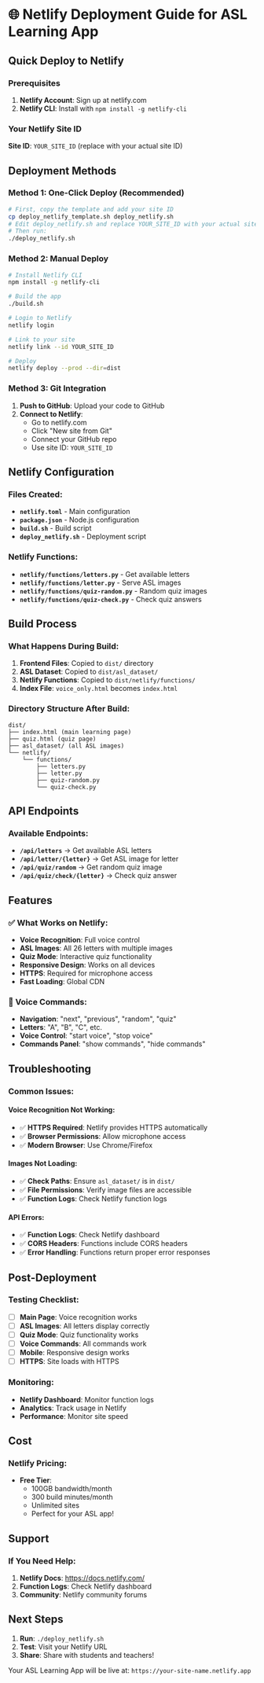 # 🌐 Netlify Deployment Guide for ASL Learning App

## Quick Deploy to Netlify

### Prerequisites
1. **Netlify Account**: Sign up at netlify.com
2. **Netlify CLI**: Install with `npm install -g netlify-cli`

### Your Netlify Site ID
**Site ID**: `YOUR_SITE_ID` (replace with your actual site ID)

## Deployment Methods

### Method 1: One-Click Deploy (Recommended)
```bash
# First, copy the template and add your site ID
cp deploy_netlify_template.sh deploy_netlify.sh
# Edit deploy_netlify.sh and replace YOUR_SITE_ID with your actual site ID
# Then run:
./deploy_netlify.sh
```

### Method 2: Manual Deploy
```bash
# Install Netlify CLI
npm install -g netlify-cli

# Build the app
./build.sh

# Login to Netlify
netlify login

# Link to your site
netlify link --id YOUR_SITE_ID

# Deploy
netlify deploy --prod --dir=dist
```

### Method 3: Git Integration
1. **Push to GitHub**: Upload your code to GitHub
2. **Connect to Netlify**: 
   - Go to netlify.com
   - Click "New site from Git"
   - Connect your GitHub repo
   - Use site ID: `YOUR_SITE_ID`

## Netlify Configuration

### Files Created:
- **`netlify.toml`** - Main configuration
- **`package.json`** - Node.js configuration
- **`build.sh`** - Build script
- **`deploy_netlify.sh`** - Deployment script

### Netlify Functions:
- **`netlify/functions/letters.py`** - Get available letters
- **`netlify/functions/letter.py`** - Serve ASL images
- **`netlify/functions/quiz-random.py`** - Random quiz images
- **`netlify/functions/quiz-check.py`** - Check quiz answers

## Build Process

### What Happens During Build:
1. **Frontend Files**: Copied to `dist/` directory
2. **ASL Dataset**: Copied to `dist/asl_dataset/`
3. **Netlify Functions**: Copied to `dist/netlify/functions/`
4. **Index File**: `voice_only.html` becomes `index.html`

### Directory Structure After Build:
```
dist/
├── index.html (main learning page)
├── quiz.html (quiz page)
├── asl_dataset/ (all ASL images)
└── netlify/
    └── functions/
        ├── letters.py
        ├── letter.py
        ├── quiz-random.py
        └── quiz-check.py
```

## API Endpoints

### Available Endpoints:
- **`/api/letters`** → Get available ASL letters
- **`/api/letter/{letter}`** → Get ASL image for letter
- **`/api/quiz/random`** → Get random quiz image
- **`/api/quiz/check/{letter}`** → Check quiz answer

## Features

### ✅ What Works on Netlify:
- **Voice Recognition**: Full voice control
- **ASL Images**: All 26 letters with multiple images
- **Quiz Mode**: Interactive quiz functionality
- **Responsive Design**: Works on all devices
- **HTTPS**: Required for microphone access
- **Fast Loading**: Global CDN

### 🎤 Voice Commands:
- **Navigation**: "next", "previous", "random", "quiz"
- **Letters**: "A", "B", "C", etc.
- **Voice Control**: "start voice", "stop voice"
- **Commands Panel**: "show commands", "hide commands"

## Troubleshooting

### Common Issues:

#### Voice Recognition Not Working:
- ✅ **HTTPS Required**: Netlify provides HTTPS automatically
- ✅ **Browser Permissions**: Allow microphone access
- ✅ **Modern Browser**: Use Chrome/Firefox

#### Images Not Loading:
- ✅ **Check Paths**: Ensure `asl_dataset/` is in `dist/`
- ✅ **File Permissions**: Verify image files are accessible
- ✅ **Function Logs**: Check Netlify function logs

#### API Errors:
- ✅ **Function Logs**: Check Netlify dashboard
- ✅ **CORS Headers**: Functions include CORS headers
- ✅ **Error Handling**: Functions return proper error responses

## Post-Deployment

### Testing Checklist:
- [ ] **Main Page**: Voice recognition works
- [ ] **ASL Images**: All letters display correctly
- [ ] **Quiz Mode**: Quiz functionality works
- [ ] **Voice Commands**: All commands work
- [ ] **Mobile**: Responsive design works
- [ ] **HTTPS**: Site loads with HTTPS

### Monitoring:
- **Netlify Dashboard**: Monitor function logs
- **Analytics**: Track usage in Netlify
- **Performance**: Monitor site speed

## Cost

### Netlify Pricing:
- **Free Tier**: 
  - 100GB bandwidth/month
  - 300 build minutes/month
  - Unlimited sites
  - Perfect for your ASL app!

## Support

### If You Need Help:
1. **Netlify Docs**: https://docs.netlify.com/
2. **Function Logs**: Check Netlify dashboard
3. **Community**: Netlify community forums

## Next Steps

1. **Run**: `./deploy_netlify.sh`
2. **Test**: Visit your Netlify URL
3. **Share**: Share with students and teachers!

Your ASL Learning App will be live at: `https://your-site-name.netlify.app`

